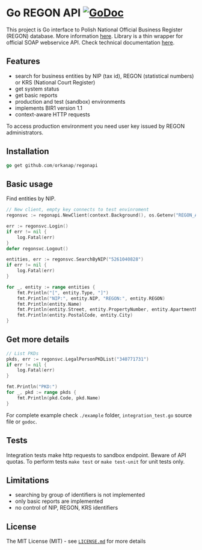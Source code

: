 # Go REGON API [![GoDoc](https://godoc.org/github.com/orkanap/regonapi?status.svg)](https://godoc.org/github.com/orkanap/regonapi)

This project is Go interface to Polish National Official Business Register (REGON)
database. More information [here](https://bip.stat.gov.pl/en/regon/). Library is a
thin wrapper for official SOAP webservice API. Check technical documentation
[here](https://api.stat.gov.pl/Home/RegonApi?lang=en).

## Features

* search for business entities by NIP (tax id), REGON (statistical numbers)
  or KRS (National Court Register)
* get system status
* get basic reports
* production and test (sandbox) environments
* implements BIR1 version 1.1
* context-aware HTTP requests

To access production environment you need user key issued by REGON
administrators.

## Installation

```go
go get github.com/orkanap/regonapi
```

## Basic usage

Find entities by NIP.

```go
// New client, empty key connects to test envinroment
regonsvc := regonapi.NewClient(context.Background(), os.Getenv("REGON_API_KEY"))

err := regonsvc.Login()
if err != nil {
    log.Fatal(err)
}
defer regonsvc.Logout()

entities, err := regonsvc.SearchByNIP("5261040828")
if err != nil {
    log.Fatal(err)
}

for _, entity := range entities {
    fmt.Println("[", entity.Type, "]")
    fmt.Println("NIP:", entity.NIP, "REGON:", entity.REGON)
    fmt.Println(entity.Name)
    fmt.Println(entity.Street, entity.PropertyNumber, entity.ApartmentNumber)
    fmt.Println(entity.PostalCode, entity.City)
}
```

## Get more details

```go
// List PKDs
pkds, err := regonsvc.LegalPersonPKDList("340771731")
if err != nil {
    log.Fatal(err)
}

fmt.Println("PKD:")
for _, pkd := range pkds {
    fmt.Println(pkd.Code, pkd.Name)
}
```

For complete example check `./example` folder,  `integration_test.go` source
file or `godoc`.

## Tests

Integration tests make http requests to sandbox endpoint. Beware of API quotas.
To perform tests `make test` or `make test-unit` for unit tests only.

## Limitations

* searching by group of identifiers is not implemented
* only basic reports are implemented
* no control of NIP, REGON, KRS identifiers

## License

The MIT License (MIT) - see [`LICENSE.md`](https://github.com/orkanap/regonapi/blob/master/LICENSE.md) for more details
